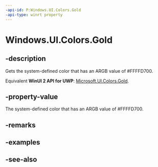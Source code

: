```yaml
---
-api-id: P:Windows.UI.Colors.Gold
-api-type: winrt property
---
```


<!-- Property syntax
public Windows.UI.Color Gold { get; }
-->

# Windows.UI.Colors.Gold

## -description

Gets the system-defined color that has an ARGB value of #FFFFD700.

Equivalent **WinUI 2 API for UWP**: [Microsoft.UI.Colors.Gold](/windows/winui/api/microsoft.ui.colors.gold).

## -property-value

The system-defined color that has an ARGB value of #FFFFD700.

## -remarks

## -examples

## -see-also
